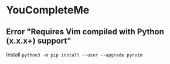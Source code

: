 # YouCompleteMe
## Error "Requires Vim compiled with Python (x.x.x+) support"
Install `python3 -m pip install --user --upgrade pynvim`
